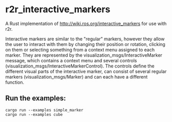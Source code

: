 # r2r_interactive_markers

A Rust implementation of http://wiki.ros.org/interactive_markers for use with r2r.

Interactive markers are similar to the "regular" markers, however they allow the user to interact with them by changing their position or rotation, clicking on them or selecting something from a context menu assigned to each marker.
They are represented by the visualization_msgs/InteractiveMarker message, which contains a context menu and several controls (visualization_msgs/InteractiveMarkerControl). The controls define the different visual parts of the interactive marker, can consist of several regular markers (visualization_msgs/Marker) and can each have a different function. 

## Run the examples:
```
cargo run --examples simple_marker
cargo run --examples cube
```